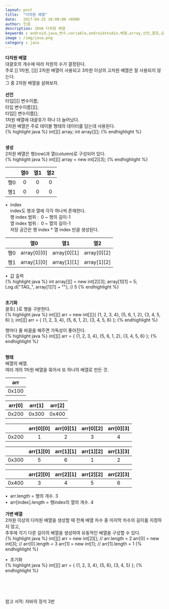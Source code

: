 ```yaml
---
layout: post
title:  "다차원 배열"
date:   2017-04-25 10:00:00 +0900
author: 민갤
description: JAVA 다차원 배열
keywords : android,java,변수,variable,androidstudio,배열,array,선언,괄호,요소,언어,자바의 정석,프로그래밍,다차원
image : /img/java.png
category : java
---
```


<div><strong class="h2">다차원 배열</strong></div>

<div>대괄호의 개수에 따라 차원의 수가 결정된다.</div>
<div>주로 [] 1차원, [][] 2차원 배열이 사용되고 3차원 이상의 고차원 배열은 잘 사용되지 않는다.</div>
<div>그 중 2차원 배열을 살펴보자.</div>
<br>

<div><strong>선언</strong></div>

<div>타입<span class="red">[][]</span> 변수이름;</div>
<div>타입 변수이름<span class="red">[][]</span>;</div>
<div>타입<span class="red">[]</span> 변수이름<span class="red">[]</span>;</div>
					     
<div>1차원 배열에 대괄호가 하나 더 늘어났다.</div>
<div>2차원 배열은 주로 테이블 형태의 데이터를 담는데 사용된다.</div>
{% highlight java %}
int[][] array;
int array[][];
{% endhighlight %}<p></p>
<br>
  
<div><strong>생성</strong></div>

<div>2차원 배열은 행(row)과 열(column)로 구성되어 있다.</div>
{% highlight java %}
int[][] array = new int[2][3];
{% endhighlight %}<p></p>

||열0|열1|열2|
|:-:|:-:|:-:|:-:|
|행0|0|0|0|
|행1|0|0|0|

<div>&#149;&nbsp; index</div>
<div>&nbsp; &nbsp; index도 행과 열에 각각 하나씩 존재한다.</div>
<div>&nbsp; &nbsp; 행 index 범위 :&nbsp; 0 ~ 행의 길이-1</div>
<div>&nbsp; &nbsp; 열 index 범위 :&nbsp; 0 ~ 열의 길이-1</div>
<div>&nbsp; &nbsp; 저장 공간은 행 index * 열 index 만큼 생성된다.</div>

||열0|열1|열2|
|:-:|:-:|:-:|:-:|
|행0|array[0][0]|array[0][1]|array[0][2]|
|행1|array[1][0]|array[1][1]|array[1][2]|

<div>&#149;&nbsp; 값 출력</div>
{% highlight java %}
int array[][] = new int[2][3];
array[1][1] = 5;
Log.d("TAG_", array[1][1] + "");    // 5
{% endhighlight %}<p></p>     
<br>
  
<div><strong>초기화</strong></div>

<div>괄호{ }로 행을 구분한다.</div>
{% highlight java %}
int[][] arr = new int[][]{ {1, 2, 3, 4}, {5, 6, 1, 2}, {3, 4, 5, 6} };
int[][] arr = { {1, 2, 3, 4}, {5, 6, 1, 2}, {3, 4, 5, 6} };
{% endhighlight %}<p></p>
<div>행마다 줄 바꿈을 해주면 가독성이 좋아진다.</div>
{% highlight java %}
int[][] arr = {
        {1, 2, 3, 4},
        {5, 6, 1, 2},
        {3, 4, 5, 6}
};
{% endhighlight %}<p></p>	     
<br>
  
<div><strong>형태</strong></div>

<div>배열의 배열.</div>
<div>여러 개의 1차원 배열을 묶어서 또 하나의 배열로 만든 것.</div>

|arr|
|:-:|
|0x100|

|arr[0]|arr[1]|arr[2]|
|:-:|:-:|:-:|
|0x200|0x300|0x400|

| |arr[0][0]|arr[0][1]|arr[0][2]|arr[0][3]|
|:-:|:-:|:-:|:-:|:-:|
|0x200|1|2|3|4|

| |arr[1][0]|arr[1][1]|arr[1][2]|arr[1][3]|
|:-:|:-:|:-:|:-:|:-:|
|0x300|5|6|1|2|

| |arr[2][0]|arr[2][1]|arr[2][2]|arr[2][3]|
|:-:|:-:|:-:|:-:|:-:|
|0x400|3|4|5|6|
	
<div>&#149;&nbsp; arr.length = 행의 개수. 3</div>
<div>&#149;&nbsp; arr[index].length = 행index의 열의 개수. 4</div>    
<br>

<div><strong>가변 배열</strong></div>

<div>2차원 이상의 다차원 배열을 생성할 때 전체 배열 차수 중 마지막 차수의 길이를 지정하지 않고,</div>
<div>추후에 각기 다른 길이의 배열을 생성하여 유동적인 배열을 구성할 수 있다.</div>
{% highlight java %}
int[][] arr = new int[2][];       // arr.length = 2
arr[0] = new int[3];	          // arr[0].length = 3
arr[1] = new int[1];	          // arr[1].length = 1
{% endhighlight %}<p></p>

<div>&#149;&nbsp; 초기화</div>
{% highlight java %}
int[][] arr = {
        {1, 2, 3, 4},
        {5, 6},
        {3, 4, 5}
};
{% endhighlight %}<p></p>


<br>
<br>
<br>

참고 서적: 자바의 정석 3판